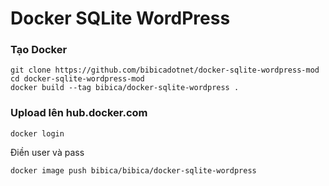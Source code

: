 # Docker SQLite WordPress

### Tạo Docker

```
git clone https://github.com/bibicadotnet/docker-sqlite-wordpress-mod
cd docker-sqlite-wordpress-mod
docker build --tag bibica/docker-sqlite-wordpress .
```
### Upload lên hub.docker.com
```
docker login
```
Điền user và pass
```
docker image push bibica/bibica/docker-sqlite-wordpress
```
